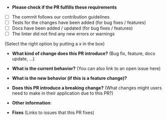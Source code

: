 * **Please check if the PR fulfills these requirements**
- [ ] The commit follows our contribution guidelines
- [ ] Tests for the changes have been added (for bug fixes / features)
- [ ] Docs have been added / updated (for bug fixes / features)
- [ ] The linter did not find any new errors or warnings

(Select the right option by putting a x in the box)


* **What kind of change does this PR introduce?** (Bug fix, feature, docs
  update, ...)



* **What is the current behavior?** (You can also link to an open issue here)



* **What is the new behavior (if this is a feature change)?**



* **Does this PR introduce a breaking change?** (What changes might users need
  to make in their application due to this PR?)



* **Other information**:



* **Fixes** (Links to issues that this PR fixes)
